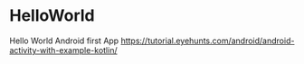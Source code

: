 # HelloWorld
Hello World Android first App
https://tutorial.eyehunts.com/android/android-activity-with-example-kotlin/
